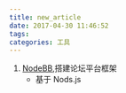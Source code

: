 ```yaml
---
title: new_article
date: 2017-04-30 11:46:52
tags:
categories: 工具
---
```


1. [NodeBB](https://community.nodebb.org/),搭建论坛平台框架
    - 基于 Nods.js 
